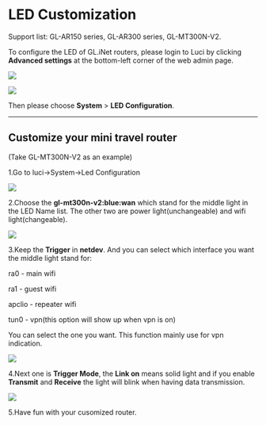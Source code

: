 # LED Customization
 
 Support list: GL-AR150 series, GL-AR300 series, GL-MT300N-V2.

 To configure the LED of GL.iNet routers, please login to Luci by clicking **Advanced settings** at the bottom-left corner of the web admin page. 

![](https://static.gl-inet.com/docs/en/3/troubleshooting/ledadvanced.png)

![](https://static.gl-inet.com/docs/en/3/setup/slate/more_settings/advanced.jpg)

Then please choose **System** > **LED Configuration**.

---

## Customize your mini travel router

(Take GL-MT300N-V2 as an example)

1.Go to luci->System->Led Configuration

![](https://static.gl-inet.com/docs/en/3/app/led_configuration/config1.png)

2.Choose the **gl-mt300n-v2:blue:wan** which stand for the middle light in the LED Name list. The other two are power light(unchangeable) and wifi light(changeable).

![](https://static.gl-inet.com/docs/en/3/app/led_configuration/config2.png)

3.Keep the **Trigger** in **netdev**. And you can select which interface you want the middle light stand for: 

ra0 - main wifi 

ra1 - guest wifi 

apclio - repeater wifi

tun0 - vpn(this option will show up when vpn is on) 

You can select the one you want. This function mainly use for vpn indication.

![](https://static.gl-inet.com/docs/en/3/app/led_configuration/config3.png)

4.Next one is **Trigger Mode**, the **Link on** means solid light and if you enable **Transmit** and **Receive** the light will blink when having data transmission.

![](https://static.gl-inet.com/docs/en/3/app/led_configuration/config4.png)

5.Have fun with your cusomized router.